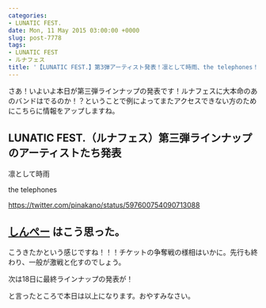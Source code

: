 ```yaml
---
categories:
- LUNATIC FEST.
date: Mon, 11 May 2015 03:00:00 +0000
slug: post-7778
tags:
- LUNATIC FEST
- ルナフェス
title: '【LUNATIC FEST.】第3弾アーティスト発表！凛として時雨、the telephones！  #ルナフェス'
---
```


さあ！いよいよ本日が第三弾ラインナップの発表です！ルナフェスに大本命のあのバンドはでるのか！？ということで例によってまたアクセスできない方のためにこちらに情報をアップしますね。<!--more--><h2>LUNATIC FEST.（ルナフェス）第三弾ラインナップのアーティストたち発表</h2>

凛として時雨

the telephones

https://twitter.com/pinakano/status/597600754090713088

<h2><a href="https://twitter.com/s_s_p_y" target="_blank">しんぺー</a> はこう思った。</h2>

こうきたかという感じですね！！！チケットの争奪戦の様相はいかに。先行も終わり、一般が激戦と化すのでしょう。

次は18日に最終ラインナップの発表が！


と言ったところで本日は以上になります。おやすみなさい。
